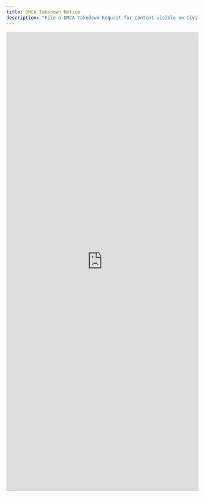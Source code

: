 ```yaml
---
title: DMCA Takedown Notice
description: "File a DMCA Takedown Request for content visible on Civitai.com"
---
```


<iframe
  class="clickup-embed clickup-dynamic-height"
  src="https://forms.clickup.com/8459928/f/825mr-5904/HX69YZMDH2N3JJA1R4"
  style="width: 100%; min-height: 1200px; border: none; background: transparent;"
  frameborder="0"
  allowfullscreen>
</iframe>
<script async src="https://app-cdn.clickup.com/assets/js/forms-embed/v1.js"></script>